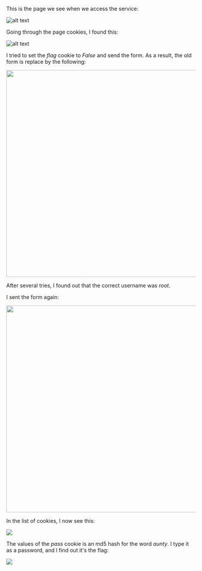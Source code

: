 This is the page we see when we access the service:

![alt text](https://github.com/TheRomanXpl0it/TheRomanXpl0it.github.io/blob/master/WriteUps/CodeFest17/images/cookie-1.png)


Going through the page cookies, I found this:

![alt text](https://github.com/TheRomanXpl0it/TheRomanXpl0it.github.io/blob/master/WriteUps/CodeFest17/images/cookie-2.png)

I tried to set the *flag* cookie to *False* and send the form.
As a result, the old form is replace by the following:

<img src="https://github.com/TheRomanXpl0it/TheRomanXpl0it.github.io/blob/master/WriteUps/CodeFest17/images/cookie-3.png" width="550" >

After several tries, I found out that the correct username was *root*.

I sent the form again:

<img src="https://github.com/TheRomanXpl0it/TheRomanXpl0it.github.io/blob/master/WriteUps/CodeFest17/images/cookie-6.png" width="550" >


In the list of cookies, I now see this:

<img src="https://github.com/TheRomanXpl0it/TheRomanXpl0it.github.io/blob/master/WriteUps/CodeFest17/images/cookie-4.png">

The values of the *pass* cookie is an md5 hash for the word *aunty*.
I type it as a password, and I find out it's the flag:

<img src="https://github.com/TheRomanXpl0it/TheRomanXpl0it.github.io/blob/master/WriteUps/CodeFest17/images/cookie-5.png">




